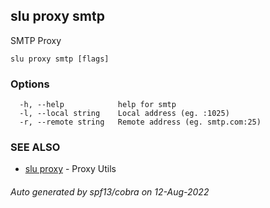 ## slu proxy smtp

SMTP Proxy

```
slu proxy smtp [flags]
```

### Options

```
  -h, --help            help for smtp
  -l, --local string    Local address (eg. :1025)
  -r, --remote string   Remote address (eg. smtp.com:25)
```

### SEE ALSO

* [slu proxy](slu_proxy.md)	 - Proxy Utils

###### Auto generated by spf13/cobra on 12-Aug-2022
